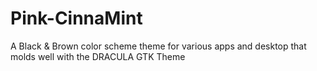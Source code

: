 # Pink-CinnaMint
A Black &amp; Brown color scheme theme for various apps and desktop that molds well with the DRACULA GTK Theme
